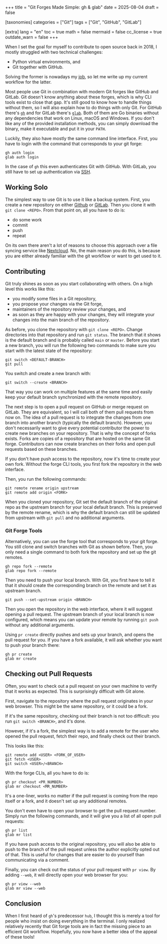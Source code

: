 +++
title = "Git Forges Made Simple: gh & glab"
date = 2025-08-04
draft = false

[taxonomies]
categories = ["Git"]
tags = ["Git", "GitHub", "GitLab"]

[extra]
lang = "en"
toc = true
math = false
mermaid = false
cc_license = true
outdate_warn = false
+++


When I set the goal for myself to contribute to open source back in 2018,
I mostly struggled with two technical challenges:
- Python virtual environments, and
- Git together with GitHub.

Solving the former is nowadays my [job](https://prefix.dev/),
so let me write up my current workflow for the latter.

Most people use Git in combination with modern Git forges like GitHub and GitLab.
Git doesn't know anything about these forges, which is why CLI tools exist to close that gap.
It's still good to know how to handle things without them, so I will also explain how to do things with only Git.
For GitHub there's [`gh`](https://cli.github.com/) and for GitLab there's [`glab`](https://docs.gitlab.com/editor_extensions/gitlab_cli/).
Both of them are Go binaries without any dependencies that work on Linux, macOS and Windows.
If you don't like any of the provided installation methods, you can simply download the binary, make it executable and put it in your `PATH`.

Luckily, they also have mostly the same command line interface.
First, you have to login with the command that corresponds to your git forge:
```
gh auth login
glab auth login
```

In the case of `gh` this even authenticates Git with GitHub.
With GitLab, you still have to set up authentication via [SSH](https://docs.gitlab.com/user/ssh/). 

## Working Solo

The simplest way to use Git is to use it like a backup system.
First, you create a new repository on either [Github](https://docs.github.com/en/repositories/creating-and-managing-repositories/creating-a-new-repository) or [GitLab](https://docs.gitlab.com/user/project/).
Then you clone it with `git clone <REPO>`.
From that point on, all you have to do is:
- do some work
- commit
- push
- repeat

On its own there aren't a lot of reasons to choose this approach over a file syncing service like [Nextcloud](https://nextcloud.com/sign-up/).
No, the main reason you do this, is because you are either already familiar with the git workflow or want to get used to it.

## Contributing

Git truly shines as soon as you start collaborating with others.
On a high level this works like this:
- you modify some files in a Git repository,
- you propose your changes via the Git forge,
- maintainers of the repository review your changes, and
- as soon as they are happy with your changes, they will integrate your changes into the main branch of the repository.

As before, you clone the repository with `git clone <REPO>`.
Change directories into that repository and run `git status`.
The branch that it shows is the default branch and is probably called `main` or `master`.
Before you start a new branch, you will run the following two commands to make sure you start with the latest state of the repository:

```shell
git switch <DEFAULT-BRANCH>
git pull
```

You switch and create a new branch with:

```shell
git switch --create <BRANCH>
```

That way you can work on multiple features at the same time and easily keep your default branch synchronized with the remote repository.

The next step is to open a pull request on GitHub or merge request on GitLab.
They are equivalent, so I will call both of them pull requests from now on.
The idea of a pull request is to integrate the changes from one branch into another branch (typically the default branch).
However, you don't necessarily want to give every potential contributor the power to create new branches on your repository.
That is why the concept of forks exists.
Forks are copies of a repository that are hosted on the same Git forge.
Contributors can now create branches on their forks and open pull requests based on these branches.

If you don't have push access to the repository, now it's time to create your own fork.
Without the forge CLI tools, you first fork the repository in the web interface.

Then, you run the following commands:

```shell
git remote rename origin upstream
git remote add origin <FORK>
```

When you cloned your repository, Git set the default branch of the original repo as the upstream branch for your local default branch.
This is preserved by the remote rename, which is why the default branch can still be updated from upstream with `git pull` and no additional arguments.

### Git Forge Tools

Alternatively, you can use the forge tool that corresponds to your git forge.
You still clone and switch branches with Git as shown before.
Then, you only need a single command to both fork the repository and set up the git remotes.

```
gh repo fork --remote
glab repo fork --remote
```

Then you need to push your local branch.
With Git, you first have to tell it that it should create the corresponding branch on the remote and set it as upstream branch.

```
git push --set-upstream origin <BRANCH>
```

Then you open the repository in the web interface, where it will suggest opening a pull request.
The upstream branch of your local branch is now configured, which means you can update your remote by running `git push` without any additional arguments.


Using `pr create` directly pushes and sets up your branch, and opens the pull request for you.
If you have a fork available, it will ask whether you want to push your branch there:

```
gh pr create
glab mr create
```


## Checking out Pull Requests

Often, you want to check out a pull request on your own machine to verify that it works as expected.
This is surprisingly difficult with Git alone.

First, navigate to the repository where the pull request originates in your web browser.
This might be the same repository, or it could be a fork.

If it's the same repository, checking out their branch is not too difficult:
you run `git switch <BRANCH>`, and it's done.

However, if it's a fork, the simplest way is to add a remote for the user who opened the pull request, fetch their repo, and finally check out their branch.

This looks like this:

```shell
git remote add <USER> <FORK_OF_USER>
git fetch <USER>
git switch <USER>/<BRANCH>
```


With the forge CLIs, all you have to do is:

```shell
gh pr checkout <PR_NUMBER>
glab mr checkout <MR_NUMBER>
```

It's a one-liner, works no matter if the pull request is coming from the repo itself or a fork, and it doesn't set up any additional remotes.

You don't even have to open your browser to get the pull request number.
Simply run the following commands, and it will give you a list of all open pull requests:

```shell
gh pr list
glab mr list
```

If you have push access to the original repository, you will also be able to push to the branch of the pull request unless the author explicitly opted out of that.
This is useful for changes that are easier to do yourself than communicating via a comment.

Finally, you can check out the status of your pull request with `pr view`.
By adding `--web`, it will directly open your web browser for you:

```shell
gh pr view --web
glab mr view --web
```


## Conclusion

When I first heard of `gh`'s predecessor `hub`, I thought this is merely a tool for people who insist on doing everything in the terminal.
I only realized relatively recently that Git forge tools are in fact the missing piece to an efficient Git workflow.
Hopefully, you now have a better idea of the appeal of these tools!

